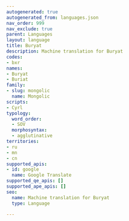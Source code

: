 ```yaml
---
autogenerated: true
autogenerated_from: languages.json
nav_order: 999
nav_exclude: true
parent: Languages
layout: language
title: Buryat
description: Machine translation for Buryat
codes:
- bxr
names:
- Buryat
- Buriat
family:
- slug: mongolic
  name: Mongolic
scripts:
- Cyrl
typology:
  word_order:
  - SOV
  morphosyntax:
  - agglutinative
territories:
- ru
- mn
- cn
supported_apis:
- id: google
  name: Google Translate
supported_qe_apis: []
supported_ape_apis: []
seo:
  name: Machine translation for Buryat
  type: Language

---
```


